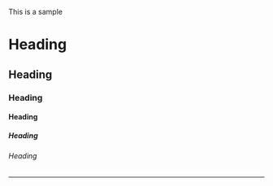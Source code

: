This is a sample
# Heading
## Heading
### Heading
#### Heading
##### Heading
###### Heading
---------------------------------------------------------------------------------------
